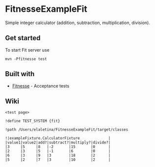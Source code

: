# FitnesseExampleFit
Simple integer calculator (addition, subtraction, multiplication, division). 

## Get started
To start Fit server use 

```
mvn -Pfitnesse test
```

## Built with 
* [Fitnesse](http://fitnesse.org/FrontPage) - Acceptance tests

## Wiki
```
<test page>
  
!define TEST_SYSTEM {fit}

!path /Users/elaletina/FitnesseExampleFit/target/classes

!|exampleFixture.CalculatorFixture             |
|value1|value2|add?|subtract?|multiply?|divide?|
|3     |5     |8   |-2       |15       |0      |
|2     |3     |5   |-1       |6        |0      |
|6     |3     |9   |3        |18       |2      |
|5     |2     |7   |3        |10       |2      |
```




